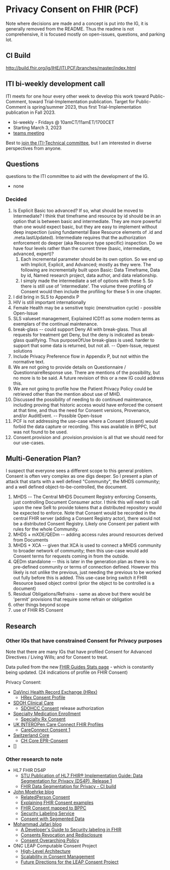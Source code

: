 # Privacy Consent on FHIR (PCF)

Note where decisions are made and a concept is put into the IG, it is generally removed from the README. Thus the readme is not comprehensive, it is focused mostly on open-issues, questions, and parking lot.

## CI Build

http://build.fhir.org/ig/IHE/ITI.PCF/branches/master/index.html

## ITI bi-weekly development call

ITI meets for one hour every other week to develop this work toward Public-Comment, toward Trial-Implementation publication. Target for Public-Comment is spring/summer 2023, thus first Trial-Implementation publication in Fall 2023. 

- bi-weekly - Fridays @ 10amCT/11amET/1700CET
- Starting March 3, 2023
- [teams meeting](https://teams.microsoft.com/l/meetup-join/19%3ameeting_YTI4NWQ5MjItNzQ0Ny00ZDJmLTg3MzAtMTliZDYxNzFlMjNm%40thread.v2/0?context=%7b%22Tid%22%3a%2202a9376b-a4f9-4a63-a240-52c43ebf9a89%22%2c%22Oid%22%3a%226459fea4-110a-4d17-85f0-00587211a0c0%22%7d)

Best to [join the ITI-Technical committee](https://www.ihe.net/ihe_domains/it_infrastructure/), but I am interested in diverse perspectives from anyone.

## Questions

questions to the ITI committee to aid with the development of the IG.

- none

### Decided

1. Is Explicit Basic too advanced? If so, what should be moved to Intermediate?  I think that timeframe and resource by id should be in an option that is between basic and intermediate. They are more powerful than one would expect basic, but they are easy to implement without deep inspection (using fundamental Base Resource elements of .id and .meta.lastUpdated). Intermediate requires that the authorization enforcement do deeper (aka Resource type specific) inspection. Do we have four levels rather than the current three (basic, intermediate, advanced, expert)?
   1. Each incremental parameter should be its own option. So we end up with Implicit, Explicit, and Advanced; mostly as they were. The following are incrementally built upon Basic: Data Timeframe, Data by id, Named research project, data author, and data relationship.
   2. I simply made the intermediate a set of options with these 5. So there is still use of 'intermediate'. The volume three profiling of Consent would then include the profiling for these 5 in one chapter.
1. I did bring in SLS to Appendix P
2. HIV is still important internationally
3. Female Health may be a sensitive topic (menstruation cycle) - possible Open-Issue
4. SLS valueset management, Explained ICD11 as some modern terms as exemplars of the continual maintenance.
5. break-glass -- could support Deny All with break-glass. Thus all requests for treatment get Deny, but the deny is indicated as break-glass qualifying. Thus purposeOfUse break-glass is used.   harder to support that some data is returned, but not all. -- Open-Issue, request solutions
6. Include Privacy Preference flow in Appendix P, but not within the normative text.
7. We are not going to provide details on Questionnaire / QuestionnaireResponse use. There are mentions of the possibility, but no more is to be said. A future revision of this or a new IG could address this.
8. We are not going to profile how the Patient Privacy Policy could be retrieved other than the mention about use of MHD.
9. Discussed the possibility of needing to do continued maintenance, including proving that historic access would have enforced the consent at that time, and thus the need for Consent versions, Provenance, and/or AuditEvent. -- Possible Open-Issue
10. PCF is not addressing the use-case where a Consent (dissent) would forbid the data capture or recording. This was available in BPPC, but was not found to be used.
11. Consent.provision and .provision.provision is all that we should need for our use-cases.

## Multi-Generation Plan?

I suspect that everyone sees a different scope to this general problem. Consent is often very complex as one digs deeper. So I present a plan of attack that starts with a well defined "Community", the MHDS community; and a well defined object-to-be-controlled, the document.

1. MHDS -- The Central MHDS Document Registry enforcing Consents, just controlling Document Consumer actor. I think this will need to call upon the new SeR to provide tokens that a distributed repository would be expected to enforce. Note that Consent would be recorded in the central FHIR server (adding a Consent Registry actor), there would not be a distributed Consent Registry. Likely one Consent per patient with rules for the whole Community.
2. MHDS + mXDE/QEDm -- adding access rules around resources derived from Documents
3. MHDS + XCA -- given that XCA is used to connect a MHDS community to broader network of community; then this use-case would add Consent terms for requests coming in from the outside.
4. QEDm standalone -- this is later in the generation plan as there is no pre-defined community or terms of connection defined. However this likely is not unlike the previous, just needing the previous to be worked out fully before this is added.  This use-case bring switch it FHIR Resource based object control (prior the object to be controlled is a document)
5. Residual Obligations/Refrains - same as above but there would be 'permit' provisions that require some refrain or obligation
6. other things beyond scope
7. use of FHIR R5 Consent
  
## Research

### Other IGs that have constrained Consent for Privacy purposes

Note that there are many IGs that have profiled Consent for Advanced Directives / Living Wills; and for Consent to treat.

Data pulled from the new [FHIR Guides Stats page](http://fhir.org/guides/stats/all-profile-res-consent.html) - which is constantly being updated. (24 indications of profile on FHIR Consent)

Privacy Consent:

- [DaVinci Health Record Exchange (HRex)](https://build.fhir.org/ig/HL7/davinci-ehrx/)
  - [HRex Consent Profile](https://build.fhir.org/ig/HL7/davinci-ehrx/StructureDefinition-hrex-consent.html)
- [SDOH Clinical Care](https://build.fhir.org/ig/HL7/fhir-sdoh-clinicalcare/)
  - [SDOHCC Consent](https://build.fhir.org/ig/HL7/fhir-sdoh-clinicalcare/StructureDefinition-SDOHCC-Consent.html) release authorization
- [Specialty Medication Enrollment](https://build.fhir.org/ig/HL7/fhir-specialty-rx)
  - [Specialty Rx Consent](https://build.fhir.org/ig/HL7/fhir-specialty-rx/StructureDefinition-specialty-rx-consent.html)
- [UK INTEROPen Care Connect FHIR Profiles](https://fhir.hl7.org.uk/)
  - [CareConnect Consent 1](https://fhir.hl7.org.uk/STU3/StructureDefinition/CareConnect-Consent-1)
- [Switzerland Core](http://fhir.ch/ig/ch-core/index.html)
  - [CH Core EPR-Consent](http://fhir.ch/ig/ch-core/StructureDefinition-ch-core-epr-consent.html)
- []
### Other research to note

- HL7 FHIR DS4P
  - [STU Publication of HL7 FHIR® Implementation Guide: Data Segmentation for Privacy (DS4P), Release 1](http://hl7.org/fhir/uv/security-label-ds4p/STU1)
  - [FHIR Data Segmentation for Privacy - CI build](http://build.fhir.org/ig/HL7/fhir-security-label-ds4p/branches/master/index.html)
- [John Moehrke blog](https://healthcaresecprivacy.blogspot.com)
  - [RelatedPerson Consent](https://healthcaresecprivacy.blogspot.com/2022/06/relatedperson-consent-how-to-record.html)
  - [Explaining FHIR Consent examples](https://healthcaresecprivacy.blogspot.com/2022/05/explaining-fhir-consent-examples.html)
  - [FHIR Consent mapped to BPPC](https://healthcaresecprivacy.blogspot.com/2019/11/fhir-consent-mapped-with-bppc.html)
  - [Security Labeling Service](https://healthcaresecprivacy.blogspot.com/2022/09/security-labeling-service.html)
  - [Consent with Segmented Data](http://build.fhir.org/ig/JohnMoehrke/ConsentWithSegmentation/branches/main/index.html)
- [Mohammad Jafari blog](https://jafarim.net/blog/)
  - [A Developer's Guide to Security labeling in FHIR](https://jafarim.net/labeling-developer-guide/)
  - [Consents Revocation and Redisclosure](https://jafarim.net/revocation-and-redisclosure/)
  - [Consent Overarching Policy](https://jafarim.net/consent-overarching-policy)
- ONC LEAP Computable Consent Project
  - [High-Level Architecture](https://sdhealthconnect.github.io/leap/blog/2021/09/30/architecture.html)
  - [Scalability in Consent Management](https://sdhealthconnect.github.io/leap/blog/2021/12/23/scalability.html)
  - [Future Directions for the LEAP Consent Project](https://sdhealthconnect.github.io/leap/blog/2021/10/04/leap-future.html)
